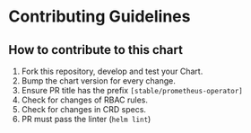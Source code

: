 # Contributing Guidelines

## How to contribute to this chart

1. Fork this repository, develop and test your Chart.
1. Bump the chart version for every change.
1. Ensure PR title has the prefix `[stable/prometheus-operator]`
1. Check for changes of RBAC rules.
1. Check for changes in CRD specs.
1. PR must pass the linter (`helm lint`)
